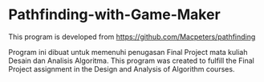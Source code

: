 # Pathfinding-with-Game-Maker
This program is developed from https://github.com/Macpeters/pathfinding

Program ini dibuat untuk memenuhi penugasan Final Project mata kuliah Desain dan Analisis Algoritma. 
This program was created to fulfill the Final Project assignment in the Design and Analysis of Algorithm courses.
